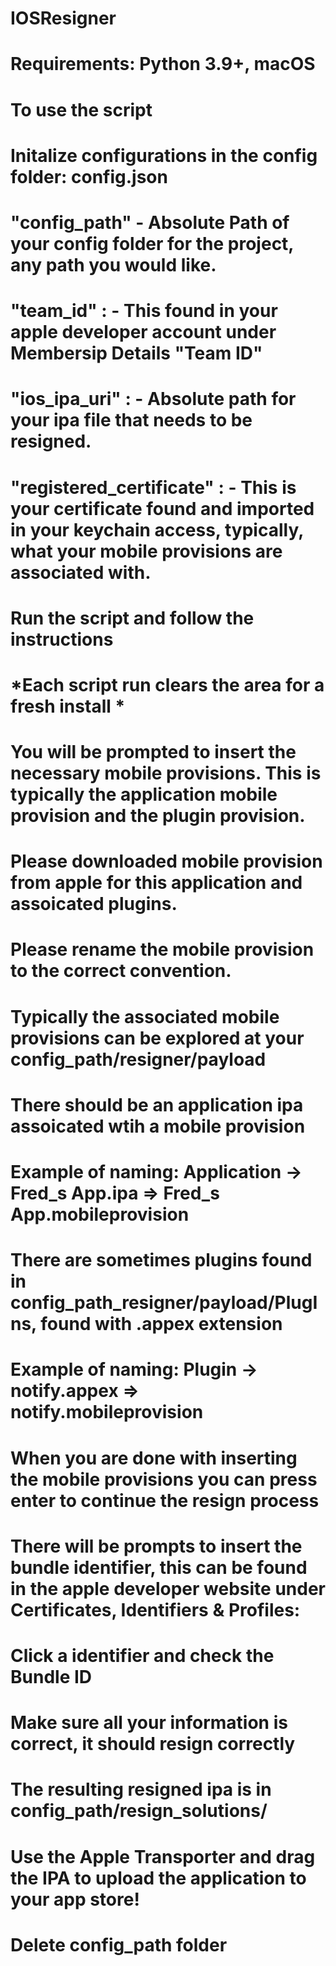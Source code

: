 # IOSResigner
# Requirements: Python 3.9+, macOS

# To use the script
# Initalize configurations in the config folder: config.json
#  "config_path" - Absolute Path of your config folder for the project, any path you would like.
#  "team_id" : - This found in your apple developer account under Membersip Details "Team ID"
#  "ios_ipa_uri" : - Absolute path for your ipa file that needs to be resigned.
#  "registered_certificate" : - This is your certificate found and imported in your keychain access, typically, what your mobile provisions are associated with.

# Run the script and follow the instructions
# *Each script run clears the area for a fresh install *

# You will be prompted to insert the necessary mobile provisions. This is typically the application mobile provision and the plugin provision.
# Please downloaded mobile provision from apple for this application and assoicated plugins.
# Please rename the mobile provision to the correct convention.
# Typically the associated mobile provisions can be explored at your config_path/resigner/payload
# There should be an application ipa assoicated wtih a mobile provision
# Example of naming: Application -> Fred_s App.ipa => Fred_s App.mobileprovision
# There are sometimes plugins found in config_path_resigner/payload/PlugIns, found with .appex extension
# Example of naming: Plugin -> notify.appex => notify.mobileprovision

# When you are done with inserting the mobile provisions you can press enter to continue the resign process

# There will be prompts to insert the bundle identifier, this can be found in the apple developer website under Certificates, Identifiers & Profiles: 
# Click a identifier and check the Bundle ID
# Make sure all your information is correct, it should resign correctly
# The resulting resigned ipa is in config_path/resign_solutions/

# Use the Apple Transporter and drag the IPA to upload the application to your app store!

# Delete config_path folder 
